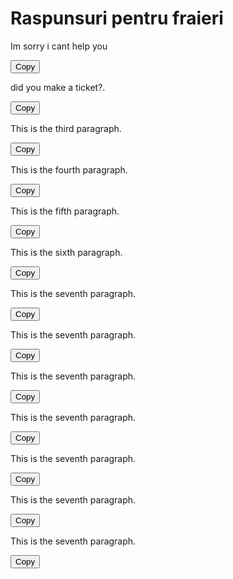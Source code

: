 <!DOCTYPE html>
<html lang="en">
  <head>
    <meta charset="UTF-8">
    <meta name="viewport" content="width=device-width, initial-scale=1.0">
    <title>Raspunsuri pentru fraieri</title>
  </head>
  <body>  <h1>Raspunsuri pentru fraieri</h1>  
  <!-- Paragraph 1 --> 
  <p id="paragraph1">Im sorry i cant help you</p> 
  <button onclick="copyToClipboard('paragraph1')">Copy</button>  
  <!-- Paragraph 2 --> 
  <p id="paragraph2">did you make a ticket?.</p> 
  <button onclick="copyToClipboard('paragraph2')">Copy</button>  
  <!-- Paragraph 3 --> 
  <p id="paragraph3">This is the third paragraph.</p> 
  <button onclick="copyToClipboard('paragraph3')">Copy</button>  
  <!-- Paragraph 4 --> 
  <p id="paragraph4">This is the fourth paragraph.</p> 
  <button onclick="copyToClipboard('paragraph4')">Copy</button>  
  <!-- Paragraph 5 --> 
  <p id="paragraph5">This is the fifth paragraph.</p> 
  <button onclick="copyToClipboard('paragraph5')">Copy</button>
<!-- Paragraph 6 -->
<p id="paragraph6">This is the sixth paragraph.</p>
<button onclick="copyToClipboard('paragraph6')">Copy</button>
<!-- Paragraph 7 -->
<p id="paragraph7">This is the seventh paragraph.</p>
<button onclick="copyToClipboard('paragraph7')">Copy</button>
<!-- Paragraph 7 -->
<p id="paragraph7">This is the seventh paragraph.</p>
<button onclick="copyToClipboard('paragraph7')">Copy</button>
<!-- Paragraph 7 -->
<p id="paragraph7">This is the seventh paragraph.</p>
<button onclick="copyToClipboard('paragraph7')">Copy</button>
    <!-- Paragraph 7 -->
<p id="paragraph7">This is the seventh paragraph.</p>
<button onclick="copyToClipboard('paragraph7')">Copy</button>
    <!-- Paragraph 7 -->
<p id="paragraph7">This is the seventh paragraph.</p>
<button onclick="copyToClipboard('paragraph7')">Copy</button>
    <!-- Paragraph 7 -->
<p id="paragraph7">This is the seventh paragraph.</p>
<button onclick="copyToClipboard('paragraph7')">Copy</button>
    <!-- Paragraph 7 -->
<p id="paragraph7">This is the seventh paragraph.</p>
<button onclick="copyToClipboard('paragraph7')">Copy</button>
  <script>
function copyToClipboard(elementId) {
  var copyText = document.getElementById(elementId);
  var textArea = document.createElement("textarea");
  textArea.value = copyText.textContent;
  document.body.appendChild(textArea);
  textArea.select();
  document.execCommand("copy");
  document.body.removeChild(textArea);

}
</script>
</body>
</html>
